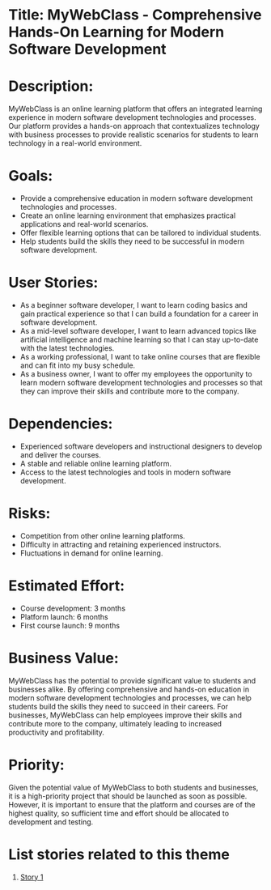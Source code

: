 # Title: MyWebClass - Comprehensive Hands-On Learning for Modern Software Development

# Description:
MyWebClass is an online learning platform that offers an integrated learning experience in modern software development technologies and processes. Our platform provides a hands-on approach that contextualizes technology with business processes to provide realistic scenarios for students to learn technology in a real-world environment.

# Goals:

* Provide a comprehensive education in modern software development technologies and processes.
* Create an online learning environment that emphasizes practical applications and real-world scenarios.
* Offer flexible learning options that can be tailored to individual students.
* Help students build the skills they need to be successful in modern software development.
# User Stories:

* As a beginner software developer, I want to learn coding basics and gain practical experience so that I can build a foundation for a career in software development.
* As a mid-level software developer, I want to learn advanced topics like artificial intelligence and machine learning so that I can stay up-to-date with the latest technologies.
* As a working professional, I want to take online courses that are flexible and can fit into my busy schedule.
* As a business owner, I want to offer my employees the opportunity to learn modern software development technologies and processes so that they can improve their skills and contribute more to the company.
# Dependencies:

* Experienced software developers and instructional designers to develop and deliver the courses.
* A stable and reliable online learning platform.
* Access to the latest technologies and tools in modern software development.
# Risks:

* Competition from other online learning platforms.
* Difficulty in attracting and retaining experienced instructors.
* Fluctuations in demand for online learning.
# Estimated Effort:

* Course development: 3 months
* Platform launch: 6 months
* First course launch: 9 months
# Business Value:
MyWebClass has the potential to provide significant value to students and businesses alike. By offering comprehensive and hands-on education in modern software development technologies and processes, we can help students build the skills they need to succeed in their careers. For businesses, MyWebClass can help employees improve their skills and contribute more to the company, ultimately leading to increased productivity and profitability.

# Priority:
Given the potential value of MyWebClass to both students and businesses, it is a high-priority project that should be launched as soon as possible. However, it is important to ensure that the platform and courses are of the highest quality, so sufficient time and effort should be allocated to development and testing.

# List stories related to this theme
1. [Story 1](https://github.com/TheDiamondSkyv32/mywebclass-agile-docs/blob/302dd1d8d586d7f17f8b1e05c40e644629c369bf/documentation/templates/theme/initiatives/epics/stories/story%201.md)
